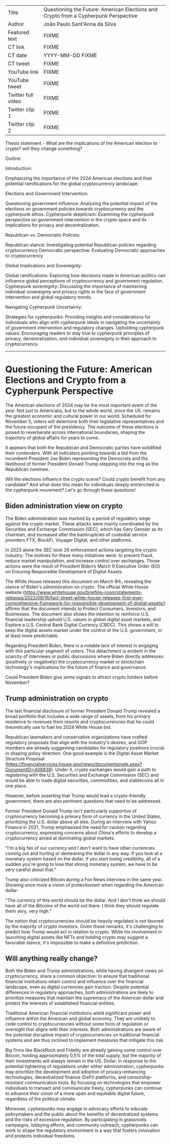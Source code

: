 |   |   |
|---|---|
| Title               |  Questioning the Future: American Elections and Crypto from a Cypherpunk Perspective |
| Author              | João Paulo Sant'Anna da Silva |
| Featured text       | FIXME |
| CT link             | FIXME |
| CT date             | YYYY-MM-DD FIXME |
| CT tweet            | FIXME |
| YouTube link        | FIXME |
| YouTube tweet       | FIXME |
| Twitter full video  | FIXME |
| Twitter clip 1      | FIXME |
| Twitter clip 2      | FIXME |


Thesis statement - What are the implications of the American election to crypto? will they change something?

Outline: 

Introduction:

Emphasizing the importance of the 2024 American elections and their potential ramifications for the global cryptocurrency landscape.

Elections and Government Intervention:

Questioning government influence: Analyzing the potential impact of the elections on government policies towards cryptocurrency and the cypherpunk ethos.
Cypherpunk skepticism: Examining the cypherpunk perspective on government intervention in the crypto space and its implications for privacy and decentralization.

Republican vs. Democratic Policies:

Republican stance: Investigating potential Republican policies regarding cryptocurrency 
Democratic perspective: Evaluating Democratic approaches to cryptocurrency 

Global Implications and Sovereignty:

Global ramifications: Exploring how decisions made in American politics can influence global perceptions of cryptocurrency and government regulation.
Cypherpunk sovereignty: Discussing the importance of maintaining individual sovereignty and privacy rights in the face of government intervention and global regulatory trends.

Navigating Cypherpunk Uncertainty:

Strategies for cypherpunks: Providing insights and considerations for individuals who align with cypherpunk ideals in navigating the uncertainty of government intervention and regulatory changes.
Upholding cypherpunk values: Encouraging readers to stay true to cypherpunk principles of privacy, decentralization, and individual sovereignty in their approach to cryptocurrency.

---

# Questioning the Future: American Elections and Crypto from a Cypherpunk Perspective

The American elections of 2024 may be the most important event of the year. Not just to Americans, but to the whole world, since the US. remains the greatest economic and cultural power in our world. Scheduled for November 5, voters will determine both their legislative representatives and the future occupant of the presidency. The outcome of these elections is poised to reverberate across international boundaries, shaping the trajectory of global affairs for years to come.

It appears that both the Republican and Democratic parties have solidified their contenders. With all indicators pointing towards a bid from the incumbent President Joe Biden representing the Democrats and the likelihood of former President Donald Trump stepping into the ring as the Republican nominee.

Will the elections influence the crypto scene? Could crypto benefit from any candidate? And what does this mean for individuals deeply entrenched in the cypherpunk movement? Let's go through these questions!

## Biden administration view on crypto

The Biden administration was marked by a period of regulatory siege against the crypto market. These attacks were mainly coordinated by the Securities and Exchange Commission (SEC), which has Gary Gensler as its chairman, and increased after the bankruptcies of custodial service providers FTX, BlockFi, Voyager Digital, and other platforms.

In 2023 alone the SEC took 26 enforcement actions targeting the crypto industry. The motives for these many initiatives were: to prevent fraud, reduce market manipulation, and increase control over exchanges. Those actions were the result of President Biden’s March 9 Executive Order (EO) on Ensuring Responsible Development of Digital Assets.

The White House released this document on  March 9th, revealing the stance of Biden's administration on crypto. The official White House website (https://www.whitehouse.gov/briefing-room/statements-releases/2022/09/16/fact-sheet-white-house-releases-first-ever-comprehensive-framework-for-responsible-development-of-digital-assets/) affirms that the document intends to Protect Consumers, Investors, and Businesses. The document also shows the intention to reinforce U.S. financial leadership uphold U.S. values in global digital asset markets, and Explore a U.S. Central Bank Digital Currency (CBDC). This shows a will to keep the digital assets market under the control of the U.S. government, or at least more predictable.

Regarding President Biden, there is a notable lack of interest in engaging with this particular segment of voters. This detachment is evident in the scarcity of interviews or public discussions where Biden directly addresses (positively or negatively) the cryptocurrency market or blockchain technology's implications for the future of finance and governance. 

Could President Biden give some signals to attract crypto holders before November?

## Trump administration on crypto

The last financial disclosure of former President Donald Trump revealed a broad portfolio that includes a wide range of assets, from his primary residence to revenues from resorts and cryptocurrencies that he could theoretically use to fuel his 2024 White House bid. 

Republican lawmakers and conservative organizations have crafted regulatory proposals that align with the industry's desires, and GOP members are already suggesting candidates for regulatory positions crucial in shaping policy direction. One good example is the Digital Asset Market Structure Proposal (https://financialservices.house.gov/news/documentsingle.aspx?DocumentID=408838). Under it, crypto exchanges would gain a path to registering with the U.S. Securities and Exchange Commission (SEC) and would be able to trade digital securities, commodities, and stablecoins all in one place.

However, before asserting that Trump would lead a crypto-friendly government, there are also pertinent questions that need to be addressed. 

Former President Donald Trump isn't particularly supportive of cryptocurrency becoming a primary form of currency in the United States, prioritizing the U.S. dollar above all else. During an interview with Yahoo Finance in 2021, Trump emphasized the need for caution regarding cryptocurrency, expressing concerns about China's efforts to develop a cryptocurrency aimed at dominating global markets.

“I'm a big fan of our currency and I don't want to have other currencies coming out and hurting or demeaning the dollar in any way. If you look at a monetary system based on the dollar, if you start losing credibility, all of a sudden you're going to lose that strong monetary system, we have to be very careful about that.”

Trump also criticized Bitcoin during a Fox News interview in the same year. Showing once more a vision of protectionism when regarding the American dollar:

"The currency of this world should be the dollar. And I don't think we should have all of the Bitcoins of the world out there. I think they should regulate them very, very high."

The notion that cryptocurrencies should be heavily regulated is not favored by the majority of crypto investors. Given these remarks, it's challenging to predict how Trump would act in relation to crypto. While his involvement in launching digital assets like NFTs and holding crypto may suggest a favorable stance, it's impossible to make a definitive prediction.

## Will anything really change?

Both the Biden and Trump administrations, while having divergent views on cryptocurrency, share a common objective: to ensure that traditional financial institutions retain control and influence over the financial landscape, even as digital currencies gain traction. Despite potential differences in regulatory approaches, both administrations are likely to prioritize measures that maintain the supremacy of the American dollar and protect the interests of established financial entities.

Traditional American financial institutions wield significant power and influence within the American and global economy. They are unlikely to cede control to cryptocurrencies without some form of regulation or oversight that aligns with their interests. Both administrations are aware of the potential disruptive impact of cryptocurrencies on traditional financial systems and are thus inclined to implement measures that mitigate this risk. 

Big firms like BlackRock and Fidelity are already gaining some control over  Bitcoin, holding approximately 0,5% of the total supply, but the majority of their investments will always remain in the US. Dollar. In response to the potential tightening of regulations under either administration, cypherpunks may prioritize the development and adoption of privacy-enhancing technologies, decentralized finance (DeFi) platforms, and censorship-resistant communication tools. By focusing on technologies that empower individuals to transact and communicate freely, cypherpunks can continue to advance their vision of a more open and equitable digital future, regardless of the political climate.

Moreover, cypherpunks may engage in advocacy efforts to educate policymakers and the public about the benefits of decentralized systems and the risks of excessive regulation. By participating in grassroots campaigns, lobbying efforts, and community outreach, cypherpunks can work to shape the regulatory environment in a way that fosters innovation and protects individual freedoms.
